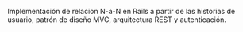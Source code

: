 Implementación de relacion N-a-N en Rails a partir de las historias de usuario,
patrón de diseño MVC, arquitectura REST y autenticación.
